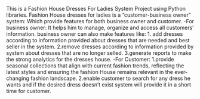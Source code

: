 This is a Fashion House Dresses For Ladies System Project using Python libraries.
Fashion House dresses for ladies is a “customer-business owner" system:
Which provide features for both business owner and customer.
      -For business owner:
              It helps him to manage, organize and access all customers’ information.
              business owner can also make features like:
              1. add dresses according to information provided about dresses that are needed and best seller in the system.
              2.remove dresses according to information provided by system about dresses that are no longer selled.
              3.generate reports to make the strong analytics for the dresses house.
      -For Customer:
              1.provide seasonal collections that align with current fashion trends, reflecting the latest styles and ensuring the 
              fashion House remains relevant in the ever-changing fashion landscape.
              2.enable customer to search for any dress he wants and if the desired dress doesn’t exist system will provide it in a 
              short time for customer.
